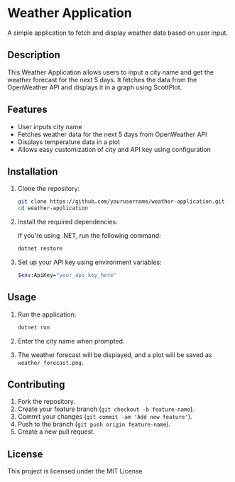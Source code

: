 # Weather Application
A simple application to fetch and display weather data based on user input.

## Description
This Weather Application allows users to input a city name and get the weather forecast for the next 5 days. It fetches the data from the OpenWeather API and displays it in a graph using ScottPlot.

## Features
- User inputs city name
- Fetches weather data for the next 5 days from OpenWeather API
- Displays temperature data in a plot
- Allows easy customization of city and API key using configuration

## Installation

1. Clone the repository:

    ```bash
    git clone https://github.com/yourusername/weather-application.git
    cd weather-application
    ```

2. Install the required dependencies:

    If you're using .NET, run the following command:

    ```bash
    dotnet restore
    ```

3. Set up your API key using environment variables:

    ```bash
    $env:ApiKey="your_api_key_here" 
    ```

## Usage

1. Run the application:

    ```bash
    dotnet run
    ```

2. Enter the city name when prompted.

3. The weather forecast will be displayed, and a plot will be saved as `weather_forecast.png`.

## Contributing

1. Fork the repository.
2. Create your feature branch (`git checkout -b feature-name`).
3. Commit your changes (`git commit -am 'Add new feature'`).
4. Push to the branch (`git push origin feature-name`).
5. Create a new pull request.

## License

This project is licensed under the MIT License
